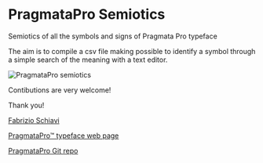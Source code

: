 

# PragmataPro Semiotics
Semiotics of all the symbols and signs of Pragmata Pro typeface

The aim is to compile a csv file making possible to identify a symbol through a simple search of the meaning with a text editor.

![PragmataPro semiotics](https://user-images.githubusercontent.com/1576663/113729636-7b05d380-96f7-11eb-8887-a01855cacaf9.png)



Contibutions are very welcome!

Thank you!

[Fabrizio Schiavi](https://fsd.it/)

[PragmataPro™ typeface web page](http://www.fsd.it/shop/fonts/pragmatapro/)

[PragmataPro Git repo](https://github.com/fabrizioschiavi/pragmatapro)
